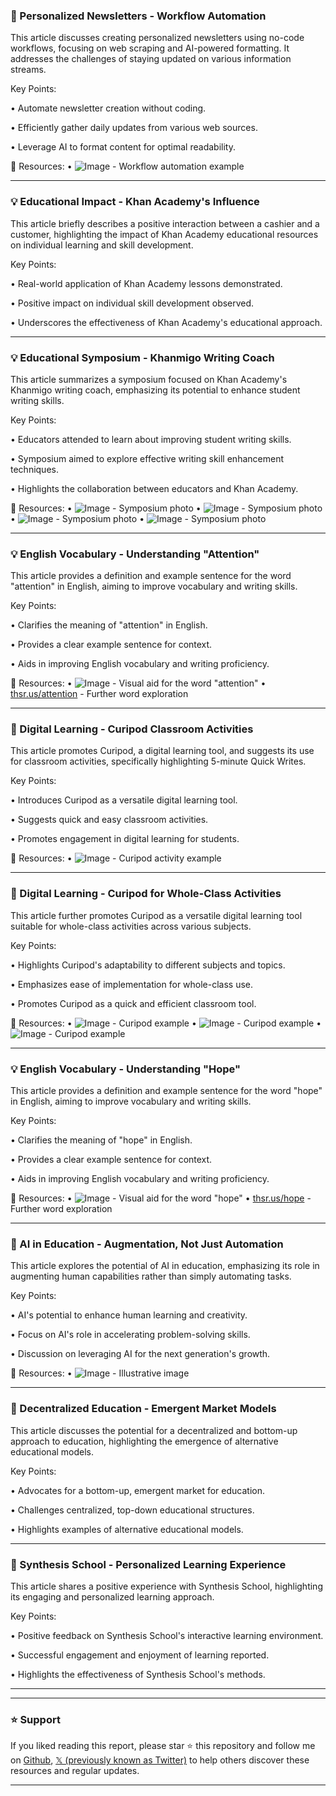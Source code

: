 ### 🚀 Personalized Newsletters - Workflow Automation

This article discusses creating personalized newsletters using no-code workflows, focusing on web scraping and AI-powered formatting.  It addresses the challenges of staying updated on various information streams.

Key Points:

• Automate newsletter creation without coding.

• Efficiently gather daily updates from various web sources.

• Leverage AI to format content for optimal readability.


🔗 Resources:
• ![Image](https://pbs.twimg.com/ext_tw_video_thumb/1889373309147484160/pu/img/emZZmwWy3W8g_W99.jpg) - Workflow automation example


---
### 💡 Educational Impact - Khan Academy's Influence

This article briefly describes a positive interaction between a cashier and a customer, highlighting the impact of Khan Academy educational resources on individual learning and skill development.

Key Points:

• Real-world application of Khan Academy lessons demonstrated.

• Positive impact on individual skill development observed.

• Underscores the effectiveness of Khan Academy's educational approach.


---
### 💡 Educational Symposium - Khanmigo Writing Coach

This article summarizes a symposium focused on Khan Academy's Khanmigo writing coach, emphasizing its potential to enhance student writing skills.

Key Points:

• Educators attended to learn about improving student writing skills.

• Symposium aimed to explore effective writing skill enhancement techniques.

• Highlights the collaboration between educators and Khan Academy.


🔗 Resources:
• ![Image](https://pbs.twimg.com/media/GjmZuwmWgAAfalM?format=jpg&name=360x360) - Symposium photo
• ![Image](https://pbs.twimg.com/media/GjmZxENXEAs2lqo?format=jpg&name=360x360) - Symposium photo
• ![Image](https://pbs.twimg.com/media/GjmZyVHX0AEGeza?format=jpg&name=360x360) - Symposium photo
• ![Image](https://pbs.twimg.com/media/GjmZzEbXIAANxRQ?format=jpg&name=360x360) - Symposium photo


---
### 💡 English Vocabulary - Understanding "Attention"

This article provides a definition and example sentence for the word "attention" in English, aiming to improve vocabulary and writing skills.

Key Points:

• Clarifies the meaning of "attention" in English.

• Provides a clear example sentence for context.

• Aids in improving English vocabulary and writing proficiency.


🔗 Resources:
• ![Image](https://pbs.twimg.com/media/GjrT8VxXEAAA8YZ?format=jpg&name=small) - Visual aid for the word "attention"
• [thsr.us/attention](http://thsr.us/attention) -  Further word exploration


---
### 🚀 Digital Learning - Curipod Classroom Activities

This article promotes Curipod, a digital learning tool, and suggests its use for classroom activities, specifically highlighting 5-minute Quick Writes.

Key Points:

• Introduces Curipod as a versatile digital learning tool.

• Suggests quick and easy classroom activities.

• Promotes engagement in digital learning for students.


🔗 Resources:
• ![Image](https://pbs.twimg.com/amplify_video_thumb/1890054902744850432/img/_vviLl-xoYDgi1Uw.jpg) - Curipod activity example


---
### 🚀 Digital Learning - Curipod for Whole-Class Activities

This article further promotes Curipod as a versatile digital learning tool suitable for whole-class activities across various subjects.

Key Points:

• Highlights Curipod's adaptability to different subjects and topics.

• Emphasizes ease of implementation for whole-class use.

• Promotes Curipod as a quick and efficient classroom tool.


🔗 Resources:
• ![Image](https://pbs.twimg.com/media/GjrL057WkAAWR4k?format=jpg&name=small) - Curipod example
• ![Image](https://pbs.twimg.com/media/GjrL056WUAAuBkz?format=jpg&name=360x360) - Curipod example
• ![Image](https://pbs.twimg.com/media/GjrL058W0AAv89a?format=jpg&name=360x360) - Curipod example


---
### 💡 English Vocabulary - Understanding "Hope"

This article provides a definition and example sentence for the word "hope" in English, aiming to improve vocabulary and writing skills.

Key Points:

• Clarifies the meaning of "hope" in English.

• Provides a clear example sentence for context.

• Aids in improving English vocabulary and writing proficiency.


🔗 Resources:
• ![Image](https://pbs.twimg.com/media/GjjJJjIXgAAlKV2?format=jpg&name=small) - Visual aid for the word "hope"
• [thsr.us/hope](http://thsr.us/hope) - Further word exploration


---
### 🤖 AI in Education - Augmentation, Not Just Automation

This article explores the potential of AI in education, emphasizing its role in augmenting human capabilities rather than simply automating tasks.

Key Points:

• AI's potential to enhance human learning and creativity.

• Focus on AI's role in accelerating problem-solving skills.

• Discussion on leveraging AI for the next generation's growth.


🔗 Resources:
• ![Image](https://pbs.twimg.com/media/Gji4bCoW4AAY40j?format=jpg&name=small) -  Illustrative image


---
### 🤖 Decentralized Education - Emergent Market Models

This article discusses the potential for a decentralized and bottom-up approach to education, highlighting the emergence of alternative educational models.

Key Points:

• Advocates for a bottom-up, emergent market for education.

• Challenges centralized, top-down educational structures.

• Highlights examples of alternative educational models.


---
### 🚀  Synthesis School - Personalized Learning Experience

This article shares a positive experience with Synthesis School, highlighting its engaging and personalized learning approach.

Key Points:

• Positive feedback on Synthesis School's interactive learning environment.

• Successful engagement and enjoyment of learning reported.

•  Highlights the effectiveness of Synthesis School's methods.


---


---

### ⭐️ Support

If you liked reading this report, please star ⭐️ this repository and follow me on [Github](https://github.com/Drix10), [𝕏 (previously known as Twitter)](https://x.com/DRIX_10_) to help others discover these resources and regular updates.

---